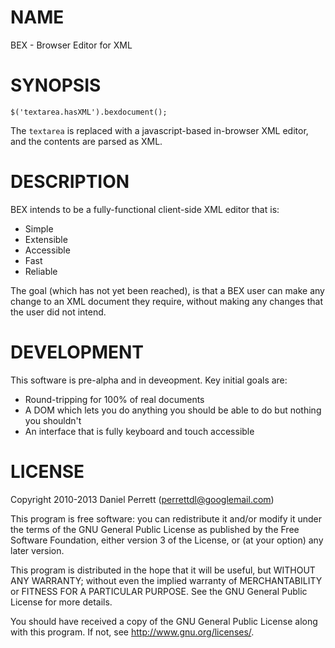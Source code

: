# NAME #

BEX - Browser Editor for XML

# SYNOPSIS #

	$('textarea.hasXML').bexdocument();

The `textarea` is replaced with a javascript-based in-browser XML editor, and the contents are parsed as XML. 

# DESCRIPTION #

BEX intends to be a fully-functional client-side XML editor that is:

- Simple
- Extensible
- Accessible
- Fast
- Reliable

The goal (which has not yet been reached), is that a BEX user can make any change to an XML document they require, without making any changes that the user did not intend.

# DEVELOPMENT #

This software is pre-alpha and in deveopment. Key initial goals are:

- Round-tripping for 100% of real documents 
- A DOM which lets you do anything you should be able to do but nothing you shouldn't
- An interface that is fully keyboard and touch accessible

# LICENSE #

Copyright 2010-2013 Daniel Perrett (perrettdl@googlemail.com)

This program is free software: you can redistribute it and/or modify
it under the terms of the GNU General Public License as published by
the Free Software Foundation, either version 3 of the License, or
(at your option) any later version.

This program is distributed in the hope that it will be useful,
but WITHOUT ANY WARRANTY; without even the implied warranty of
MERCHANTABILITY or FITNESS FOR A PARTICULAR PURPOSE.  See the
GNU General Public License for more details.

You should have received a copy of the GNU General Public License
along with this program.  If not, see <http://www.gnu.org/licenses/>.


